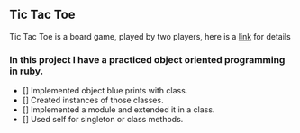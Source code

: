 
## Tic Tac Toe

Tic Tac Toe is a board game, played by two players, here is a [link](https://en.wikipedia.org/wiki/Tic-tac-toe) for details

### In this project I have a practiced object oriented programming in ruby.

- [] Implemented object blue prints with class.
- [] Created instances of those classes.
- [] Implemented a module and extended it in a class.
- [] Used self for singleton or class methods.